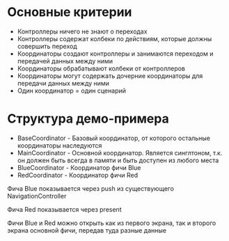 # Основные критерии

- Контроллеры ничего не знают о переходах
- Контроллеры содержат колбеки по действиям, которые должны совершить переход
- Координаторы создают контроллеры и занимаются переходом и передачей данных между ними
- Координаторы обрабатывают колбеки от контроллеров
- Координаторы могут содержать дочерние координаторы для передачи данных между ними
- Один координатор = один сценарий

# Структура демо-примера

- BaseCoordinator - Базовый координатор, от которого остальные координаторы наследуются
- MainCoordinator - Основной координатор. Является синглтоном, т.к. он должен быть всегда в памяти и быть доступен из любого места
- BlueCoordinator - Координатор фичи Blue
- RedCoordinator - Координатор фичи Red

Фича Blue показывается через push из существующего NavigationController

Фича Red показывается через present

Фичи Blue и Red можно открыть как из первого экрана, так и второго экрана основной фичи, передав туда разные данные
